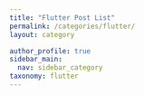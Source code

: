 ```yaml
---
title: "Flutter Post List"
permalink: /categories/flutter/
layout: category

author_profile: true
sidebar_main:
  nav: sidebar_category
taxonomy: flutter
---
```



<!-- {% assign posts = site.categories.python %}
{% for post in posts %}
  {% include custom-archive-single.html type=entries_layout %}
{% endfor %} -->

<!-- #### 포스팅 하기
---
포스팅 파일의 헤더부분에 카테고리를 추가한다.
```ruby
---
layout: single
title:  "사이드바 메뉴 설정"
folder: "python"
categories:
  - python
tags: [blog, python]

author_profile: true
sidebar:
  nav: "sidebar_category"

toc: true
toc_label: "목록"
toc_icon: "bars"
toc_sticky: true

date: 2021-07-30
--- -->